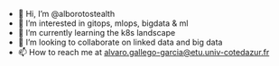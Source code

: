 - 👋 Hi, I’m @alborotostealth
- 👀 I’m interested in gitops, mlops, bigdata & ml
- 🌱 I’m currently learning the k8s landscape
- 💞️ I’m looking to collaborate on linked data and big data
- 📫 How to reach me at alvaro.gallego-garcia@etu.univ-cotedazur.fr

<!---
alborotostealth/alborotostealth is a ✨ special ✨ repository because its `README.md` (this file) appears on your GitHub profile.
You can click the Preview link to take a look at your changes.
--->
